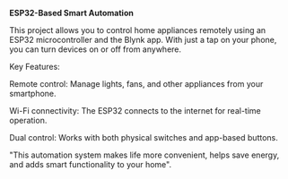 **ESP32-Based Smart Automation**

This project allows you to control home appliances remotely using an ESP32 microcontroller and the Blynk app. With just a tap on your phone, you can turn devices on or off from anywhere.

Key Features:

Remote control: Manage lights, fans, and other appliances from your smartphone.

Wi-Fi connectivity: The ESP32 connects to the internet for real-time operation.

Dual control: Works with both physical switches and app-based buttons.

"This automation system makes life more convenient, helps save energy, and adds smart functionality to your home".







